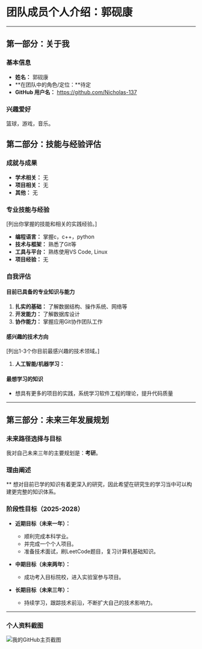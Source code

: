 



# 团队成员个人介绍：郭砚康

---

## 第一部分：关于我

### 基本信息
*   **姓名：** 郭砚康
*   **在团队中的角色/定位：**待定
*   **GitHub 用户名：** https://github.com/Nicholas-137

### 兴趣爱好
篮球，游戏，音乐。


## 第二部分：技能与经验评估

### 成就与成果
*   **学术相关：** 无
*   **项目相关：** 无
*   **其他：** 无

### 专业技能与经验
[列出你掌握的技能和相关的实践经验。]
*   **编程语言：** 掌握c，c++，python
*   **技术与框架：**  熟悉了Git等
*   **工具与平台：** 熟练使用VS Code,  Linux
*   **项目经验：** 无
   
### 自我评估

#### 目前已具备的专业知识与能力
1.  **扎实的基础：** 了解数据结构、操作系统、网络等
2.  **开发能力：** 了解数据库设计
3.  **协作能力：** 掌握应用Git协作团队工作

#### 感兴趣的技术方向
[列出1-3个你目前最感兴趣的技术领域。]
1.  **人工智能/机器学习：** 

#### 最想学习的知识
*   想具有更多的项目的实践，系统学习软件工程的理论，提升代码质量
---

## 第三部分：未来三年发展规划

### 未来路径选择与目标
我对自己未来三年的主要规划是：**考研**。

### 理由阐述
** 想对目前已学的知识有着更深入的研究，因此希望在研究生的学习当中可以构建更完整的知识体系。

### 阶段性目标（2025-2028）
*   **近期目标（未来一年）：**
    *   顺利完成本科学业。
    *   并完成一个个人项目。
    *   准备技术面试，刷LeetCode题目，复习计算机基础知识。

*   **中期目标（未来两年）：**
    *   成功考入目标院校，进入实验室参与项目。
    
*   **长期目标（未来三年）：**
    *   持续学习，跟踪技术前沿，不断扩大自己的技术影响力。

---

### 个人资料截图

![我的GitHub主页截图](https://github.com/b-yx/EchoLogic/blob/main/members/102301338%E9%83%AD%E7%A0%9A%E5%BA%B7/profile.png)

